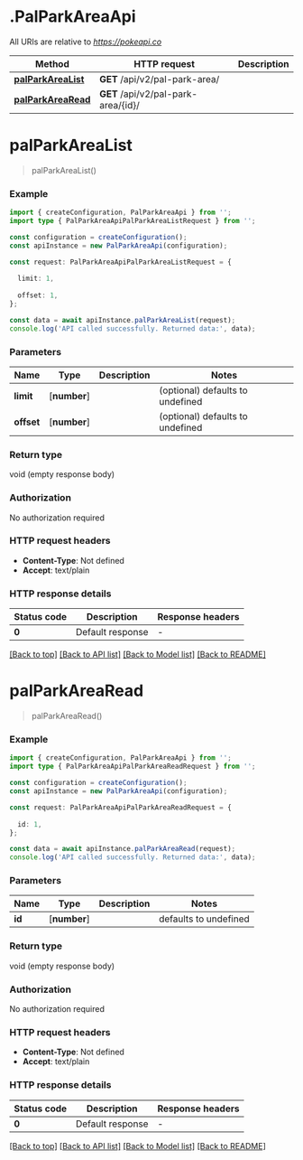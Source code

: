# .PalParkAreaApi

All URIs are relative to *https://pokeapi.co*

Method | HTTP request | Description
------------- | ------------- | -------------
[**palParkAreaList**](PalParkAreaApi.md#palParkAreaList) | **GET** /api/v2/pal-park-area/ | 
[**palParkAreaRead**](PalParkAreaApi.md#palParkAreaRead) | **GET** /api/v2/pal-park-area/{id}/ | 


# **palParkAreaList**
> palParkAreaList()


### Example


```typescript
import { createConfiguration, PalParkAreaApi } from '';
import type { PalParkAreaApiPalParkAreaListRequest } from '';

const configuration = createConfiguration();
const apiInstance = new PalParkAreaApi(configuration);

const request: PalParkAreaApiPalParkAreaListRequest = {
  
  limit: 1,
  
  offset: 1,
};

const data = await apiInstance.palParkAreaList(request);
console.log('API called successfully. Returned data:', data);
```


### Parameters

Name | Type | Description  | Notes
------------- | ------------- | ------------- | -------------
 **limit** | [**number**] |  | (optional) defaults to undefined
 **offset** | [**number**] |  | (optional) defaults to undefined


### Return type

void (empty response body)

### Authorization

No authorization required

### HTTP request headers

 - **Content-Type**: Not defined
 - **Accept**: text/plain


### HTTP response details
| Status code | Description | Response headers |
|-------------|-------------|------------------|
**0** | Default response |  -  |

[[Back to top]](#) [[Back to API list]](README.md#documentation-for-api-endpoints) [[Back to Model list]](README.md#documentation-for-models) [[Back to README]](README.md)

# **palParkAreaRead**
> palParkAreaRead()


### Example


```typescript
import { createConfiguration, PalParkAreaApi } from '';
import type { PalParkAreaApiPalParkAreaReadRequest } from '';

const configuration = createConfiguration();
const apiInstance = new PalParkAreaApi(configuration);

const request: PalParkAreaApiPalParkAreaReadRequest = {
  
  id: 1,
};

const data = await apiInstance.palParkAreaRead(request);
console.log('API called successfully. Returned data:', data);
```


### Parameters

Name | Type | Description  | Notes
------------- | ------------- | ------------- | -------------
 **id** | [**number**] |  | defaults to undefined


### Return type

void (empty response body)

### Authorization

No authorization required

### HTTP request headers

 - **Content-Type**: Not defined
 - **Accept**: text/plain


### HTTP response details
| Status code | Description | Response headers |
|-------------|-------------|------------------|
**0** | Default response |  -  |

[[Back to top]](#) [[Back to API list]](README.md#documentation-for-api-endpoints) [[Back to Model list]](README.md#documentation-for-models) [[Back to README]](README.md)


